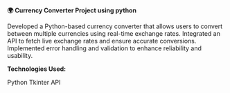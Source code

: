 **🌍 Currency Converter Project using python**

Developed a Python-based currency converter that allows users to convert between multiple currencies using real-time exchange rates.
Integrated an API to fetch live exchange rates and ensure accurate conversions.
Implemented error handling and validation to enhance reliability and usability.

**Technologies Used:** 

Python 
Tkinter 
API
